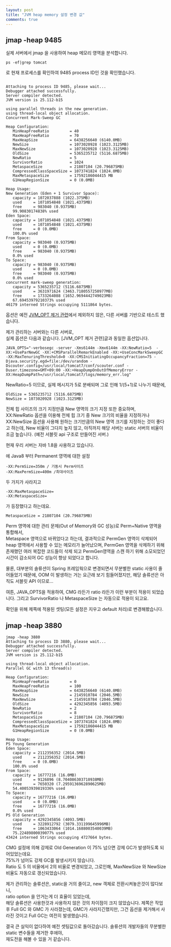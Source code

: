 ```yaml
---
layout: post
title: "JVM heap memory 설정 변경 값"
comments: true
---
```



jmap -heap 9485
---

실제 서버에서 jmap 을 사용하여 heap 메모리 영역을 분석합니다.  

```
ps -ef|grep tomcat
```
로 현재 프로세스를 확인하여 9485 process ID인 것을 확인했습니다.

```

Attaching to process ID 9485, please wait...
Debugger attached successfully.
Server compiler detected.
JVM version is 25.112-b15

using parallel threads in the new generation.
using thread-local object allocation.
Concurrent Mark-Sweep GC

Heap Configuration:
   MinHeapFreeRatio         = 40
   MaxHeapFreeRatio         = 70
   MaxHeapSize              = 6438256640 (6140.0MB)
   NewSize                  = 1073020928 (1023.3125MB)
   MaxNewSize               = 1073020928 (1023.3125MB)
   OldSize                  = 5365235712 (5116.6875MB)
   NewRatio                 = 5
   SurvivorRatio            = 1024
   MetaspaceSize            = 21807104 (20.796875MB)
   CompressedClassSpaceSize = 1073741824 (1024.0MB)
   MaxMetaspaceSize         = 17592186044415 MB
   G1HeapRegionSize         = 0 (0.0MB)

Heap Usage:
New Generation (Eden + 1 Survivor Space):
   capacity = 1072037888 (1022.375MB)
   used     = 1071054848 (1021.4375MB)
   free     = 983040 (0.9375MB)
   99.90830174838% used
Eden Space:
   capacity = 1071054848 (1021.4375MB)
   used     = 1071054848 (1021.4375MB)
   free     = 0 (0.0MB)
   100.0% used
From Space:
   capacity = 983040 (0.9375MB)
   used     = 0 (0.0MB)
   free     = 983040 (0.9375MB)
   0.0% used
To Space:
   capacity = 983040 (0.9375MB)
   used     = 0 (0.0MB)
   free     = 983040 (0.9375MB)
   0.0% used
concurrent mark-sweep generation:
   capacity = 5365235712 (5116.6875MB)
   used     = 3631971624 (3463.7180557250977MB)
   free     = 1733264088 (1652.9694442749023MB)
   67.69453979210373% used
46179 interned Strings occupying 5111864 bytes.
```

옵션은 예전 [JVM_OPT 제거 관련](https://youngclown.github.io/2018/05/JVM-OPTION)에서 제외하지 않은,   다른 서버를 기반으로 테스트 했습니다.

제가 관리하는 서버와는 다른 서버로,  
실제 옵션은 다음과 같습니다. [JVM_OPT 제거 관련]글과 동일한 옵션입니다.

```
JAVA_OPTS="-verbosegc -server -Xms6144m -Xmx6144m -XX:NewRatio=5  -XX:+UseParNewGC -XX:+CMSParallelRemarkEnabled -XX:+UseConcMarkSweepGC -XX:MaxTenuringThreshold=0 -XX:CMSInitiatingOccupancyFraction=75 -Djava.security.egd=file:/dev/urandom -Dscouter.config=/usr/local/tomcat7/conf/scouter.conf -Duser.timezone=GMT+09:00 -XX:+HeapDumpOnOutOfMemoryError -XX:HeapDumpPath=/usr/local/tomcat7/logs/memory_err.log"
```

NewRatio=5 이므로, 실제 메시지가 5로 분배되며 그로 인해 1/(5+1)로 나누기 때문에,
```
OldSize = 5365235712 (5116.6875MB)
NewSize = 1073020928 (1023.3125MB)
```

전체 힙 사이즈의 크기 지정만큼 New 영역의 크기 지정 또한 중요하며,  
XX:NewRatio 옵션을 이용해 전체 힙 크기 중 New 크기의 비율을 지정하거나 XX:NewSize 옵션을 사용해 원하는 크기만큼의 New 영역 크기를 지정하는 것이 좋다고 하는데,
New 비율이 그다지 높지 않고, 아직까지 해당 서버는 static 서버의 비율이 조금 높습니다.
(예전 서블릿 api 구조로 만들어진 서버.)

현재 우리 서버는 자바 1.8을 사용하고 있습니다.

에 Java8 부터 Permanent 영역에 대한 설정

```
-XX:PermSize=350m / 기동시 Perm사이즈
-XX:MaxPermSize=400m /최대사이즈
```

두 가지가 사라지고

```
-XX:MaxMetaspaceSize=
-XX:MetaspaceSize=
```

가 등장했다고 하는데요.

```
MetaspaceSize = 21807104 (20.796875MB)
```

Perm 영역에 대한 관리 문제(Out of Memory와 GC 성능)로 Perm+Native 영역을 통합해서,  
Metaspace 영역으로 바뀌었다고 하는데, 결과적으로
PermGen 영역이 삭제되어 heap 영역에서 사용할 수 있는 메모리가 늘어났으며,
PermGen 영역을 삭제하기 위해 존재했던 여러 복잡한 코드들이 삭제 되고 PermGen영역을 스캔 하기 위해 소모되었던 시간이 감소되어 GC 성능이 향상 되었다고 합니다.

물론, 대부분의 솔류션이 Spring 프레임웍으로 변경되면서 무분별한 static 사용이 줄어들었기 때문에, OOM 이 발생하는 거는 요근래 보기 힘들어졌지만, 해당 솔류션은 아직도 서블릿 API 이므로...

여튼, JAVA_OPTS을 적용하여, CMG 라든가 ratio 라든가 이런 부분이 적용이 되었습니다.
그리고 SurvivorRatio 나 MetaspaceSize 는 자동으로 적용이 되고요.


확인을 위해 제쪽에 적용된 셋팅(모든 설정은 지우고 default 처리)로 변경해봤습니다.

jmap -heap 3880
---

```
jmap -heap 3880
Attaching to process ID 3880, please wait...
Debugger attached successfully.
Server compiler detected.
JVM version is 25.112-b15

using thread-local object allocation.
Parallel GC with 13 thread(s)

Heap Configuration:
   MinHeapFreeRatio         = 0
   MaxHeapFreeRatio         = 100
   MaxHeapSize              = 6438256640 (6140.0MB)
   NewSize                  = 2145910784 (2046.5MB)
   MaxNewSize               = 2145910784 (2046.5MB)
   OldSize                  = 4292345856 (4093.5MB)
   NewRatio                 = 2
   SurvivorRatio            = 8
   MetaspaceSize            = 21807104 (20.796875MB)
   CompressedClassSpaceSize = 1073741824 (1024.0MB)
   MaxMetaspaceSize         = 17592186044415 MB
   G1HeapRegionSize         = 0 (0.0MB)

Heap Usage:
PS Young Generation
Eden Space:
   capacity = 2112356352 (2014.5MB)
   used     = 2112356352 (2014.5MB)
   free     = 0 (0.0MB)
   100.0% used
From Space:
   capacity = 16777216 (16.0MB)
   used     = 9126896 (8.704086303710938MB)
   free     = 7650320 (7.2959136962890625MB)
   54.40053939819336% used
To Space:
   capacity = 16777216 (16.0MB)
   used     = 0 (0.0MB)
   free     = 16777216 (16.0MB)
   0.0% used
PS Old Generation
   capacity = 4292345856 (4093.5MB)
   used     = 3228912792 (3079.331199645996MB)
   free     = 1063433064 (1014.1688003540039MB)
   75.22489800039077% used
43424 interned Strings occupying 4727664 bytes.
```
CMG 설정에 의해 강제로 Old Generation 이 75% 넘으면 강제 GC가 발생하도록 되어있었는데요.    
75%가 넘어도 강제 GC를 발생시키지 않습니다.  
Ratio 도 5 의 비율에서 2의 비율로 변경되었고, 그로인해, MaxNewSize 와 NewSize 비율도 자동으로 갱신되었습니다.  

제가 관리하는 솔류션은, static을 거의 줄이고, new 객체로 전환시켜놓은것이 많다보니,  
ratio option 을 안거는게 더 효율이 있었는데,  
해당 솔류션은 사용한것과 사용하지 않은 것의 차이점이 크지 않았습니다.
제쪽은 작업 후 Full GC 와 GMC 가 사라졌는데, GMC가 사라지긴했지만, 그건 옵션을 제거해서 사라진 것이고 Full GC는 여전히 발생했습니다.


결국 큰 실익이 없다하여 예전 셋팅값으로 돌아갔습니다. 솔류션의 개발자들의 무분별한 static 변수들을 제거한 후에야,  
재도전을 해볼 수 있을 거 같습니다.  
